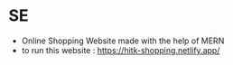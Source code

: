 # SE
 - Online Shopping Website made with the help of MERN
 - to run this website : https://hitk-shopping.netlify.app/
